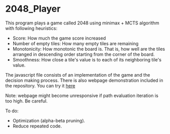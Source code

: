 # 2048_Player

This program plays a game called 2048 using minimax + MCTS algorithm with following heuristics:
- Score: How much the game score increased
- Number of empty tiles: How many empty tiles are remaining
- Monotonicity: How monotonic the board is. That is, how well are the tiles arranged in descending order starting from the corner of the board.
- Smoothness: How close a tile's value is to each of its neighboring tile's value.

The javascript file consists of an implementation of the game and the decision making process.
There is also webpage demonstration included in the repository. You can try it [here](https://lance60.github.io/2048_Player/)

Note: webpage might become unresponsive if path evaluation iteration is too high. Be careful.

To do:
- Optimization (alpha-beta pruning).
- Reduce repeated code.
